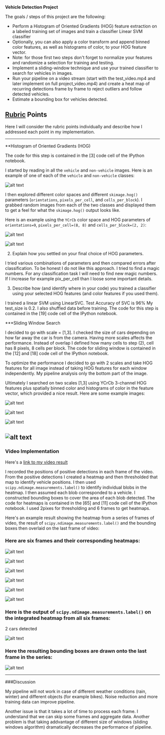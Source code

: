 **Vehicle Detection Project**

The goals / steps of this project are the following:

* Perform a Histogram of Oriented Gradients (HOG) feature extraction on a labeled training set of images and train a classifier Linear SVM classifier
* Optionally, you can also apply a color transform and append binned color features, as well as histograms of color, to your HOG feature vector. 
* Note: for those first two steps don't forget to normalize your features and randomize a selection for training and testing.
* Implement a sliding-window technique and use your trained classifier to search for vehicles in images.
* Run your pipeline on a video stream (start with the test_video.mp4 and later implement on full project_video.mp4) and create a heat map of recurring detections frame by frame to reject outliers and follow detected vehicles.
* Estimate a bounding box for vehicles detected.

[//]: # (Image References)
[image1]: ./examples/car_not_car.png
[image21]: ./examples/hog1.png
[image22]: ./examples/hog2.png
[image3]: ./examples/sliding_windows.jpg
[image41]: ./output_images/res1.png
[image42]: ./output_images/res2.png
[image43]: ./output_images/res3.png
[image44]: ./output_images/res4.png
[image5]: ./examples/bboxes_and_heat.png
[image51]: ./output_images/heat1.png
[image52]: ./output_images/heat2.png
[image53]: ./output_images/heat3.png
[image54]: ./output_images/heat4.png
[image55]: ./output_images/heat5.png
[image56]: ./output_images/heat6.png
[image57]: ./output_images/label.png
[image58]: ./output_images/heatres.png
[image6]: ./examples/labels_map.png
[image7]: ./examples/output_bboxes.png
[video1]: ./project_video.mp4

## [Rubric](https://review.udacity.com/#!/rubrics/513/view) Points
Here I will consider the rubric points individually and describe how I addressed each point in my implementation.  

---

**Histogram of Oriented Gradients (HOG)

The code for this step is contained in the [3] code cell of the IPython notebook.

I started by reading in all the `vehicle` and `non-vehicle` images.  Here is an example of one of each of the `vehicle` and `non-vehicle` classes:

![alt text][image1]

I then explored different color spaces and different `skimage.hog()` parameters (`orientations`, `pixels_per_cell`, and `cells_per_block`).  I grabbed random images from each of the two classes and displayed them to get a feel for what the `skimage.hog()` output looks like.

Here is an example using the `YCrCb` color space and HOG parameters of `orientations=9`, `pixels_per_cell=(8, 8)` and `cells_per_block=(2, 2)`:


![alt text][image21]

![alt text][image22]

2. Explain how you settled on your final choice of HOG parameters.

I tried various combinations of parameters and then compared errors after classification. To be honest I do not like this approach. I tried to find a magic numbers. For any classification task I will need to find new magic numbers. If I increase for example pix_per_cell than I loose some important details.

3. Describe how (and identify where in your code) you trained a classifier using your selected HOG features (and color features if you used them).

I trained a linear SVM using LinearSVC. Test Accuracy of SVC is 96% My test_size is 0.2. I also shuffled data before training. The code for this step is contained in the [19] code cell of the IPython notebook.

***Sliding Window Search

I decided to go with scale = [1,3]. I checked the size of cars depending on how far away the car is from the camera. Having more scales affects the performance. Instead of overlap I defined how many cells to step (2), cell has 8 pixels, 8 cells per block.
The code for sliding window is contained in the [12] and [18] code cell of the IPython notebook.


To optimize the performance I decided to go with 2 scales and take HOG features for all image instead of taking HOG features for each window independently. My pipeline analysis only the bottom part of the image.

Ultimately I searched on two scales [1,3] using YCrCb 3-channel HOG features plus spatially binned color and histograms of color in the feature vector, which provided a nice result.  Here are some example images:

![alt text][image41]

![alt text][image42]

![alt text][image43]

![alt text][image44]
---

### Video Implementation

Here's a [link to my video result](./output_images/project_video_result.mp4)

I recorded the positions of positive detections in each frame of the video.  From the positive detections I created a heatmap and then thresholded that map to identify vehicle positions.  I then used `scipy.ndimage.measurements.label()` to identify individual blobs in the heatmap.  I then assumed each blob corresponded to a vehicle.  I constructed bounding boxes to cover the area of each blob detected. 
The code for heatmaps is contained in the [65] and [11] code cell of the IPython notebook. I used 2pixes for thresholding and 6 frames to get heatmaps.

Here's an example result showing the heatmap from a series of frames of video, the result of `scipy.ndimage.measurements.label()` and the bounding boxes then overlaid on the last frame of video:


### Here are six frames and their corresponding heatmaps:

![alt text][image51]

![alt text][image52]

![alt text][image53]

![alt text][image54]

![alt text][image55]

![alt text][image56]


### Here is the output of `scipy.ndimage.measurements.label()` on the integrated heatmap from all six frames:

2 cars detected

![alt text][image57]

### Here the resulting bounding boxes are drawn onto the last frame in the series:
![alt text][image58]



---

###Discussion

My pipeline will not work in case of different weather conditions (rain, winter) and different objects (for example bikes). Noise reduction and more training data can improve pipeline.

Another issue is that it takes a lot of time to process each frame. I understand that we can skip some frames and aggregate data. Another problem is that taking addvantage of different size of windows (sliding windows algorithm) dramatically decreases the performance of pipeline.

